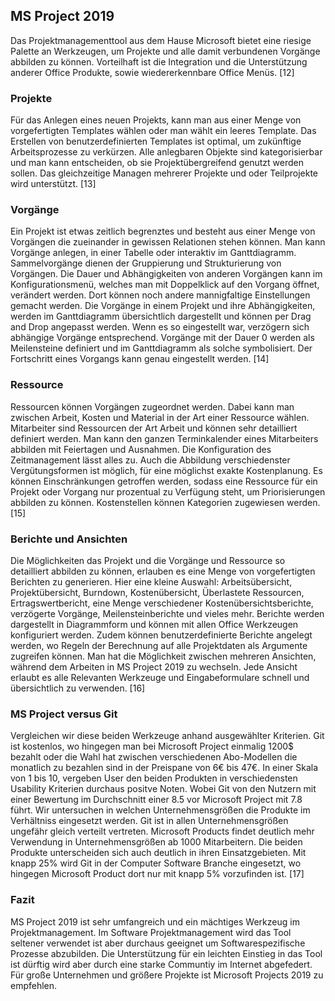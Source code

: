 ## MS Project 2019

Das Projektmanagementtool aus dem Hause Microsoft bietet eine riesige Palette an Werkzeugen, um Projekte und alle damit verbundenen Vorgänge
abbilden zu können. Vorteilhaft ist die Integration und die Unterstützung anderer Office Produkte, sowie wiedererkennbare 
Office Menüs. [12]

### Projekte

Für das Anlegen eines neuen Projekts, kann man aus einer Menge von vorgefertigten Templates wählen oder man wählt ein leeres Template.
Das Erstellen von benutzerdefinierten Templates ist optimal, um zukünftige Arbeitsprozesse zu verkürzen. Alle anlegbaren Objekte sind
kategorisierbar und man kann entscheiden, ob sie Projektübergreifend genutzt werden sollen. Das gleichzeitige Managen mehrerer Projekte
und oder Teilprojekte wird unterstützt. [13]

### Vorgänge 

Ein Projekt ist etwas zeitlich begrenztes und besteht aus einer Menge von Vorgängen die zueinander in gewissen Relationen stehen können.
Man kann Vorgänge anlegen, in einer Tabelle oder interaktiv im Ganttdiagramm. Sammelvorgänge dienen der Gruppierung und Strukturierung
von Vorgängen. Die Dauer und Abhängigkeiten von anderen Vorgängen kann im Konfigurationsmenü, welches man mit Doppelklick auf den Vorgang
öffnet, verändert werden. Dort können noch andere mannigfaltige Einstellungen gemacht werden. Die Vorgänge in einem Projekt und ihre
Abhängigkeiten, werden im Ganttdiagramm übersichtlich dargestellt und können per Drag and Drop angepasst werden. Wenn es so eingestellt
war, verzögern sich abhängige Vorgänge entsprechend. Vorgänge mit der Dauer 0 werden als Meilensteine definiert und im Ganttdiagramm als
solche symbolisiert. Der Fortschritt eines Vorgangs kann genau eingestellt werden. [14]  

### Ressource

Ressourcen können Vorgängen zugeordnet werden. Dabei kann man zwischen Arbeit, Kosten und Material in der Art einer Ressource wählen.
Mitarbeiter sind Ressourcen der Art Arbeit und können sehr detailliert definiert werden. Man kann den ganzen Terminkalender eines
Mitarbeiters abbilden mit Feiertagen und Ausnahmen. Die Konfiguration des Zeitmanagement lässt alles zu. Auch die Abbildung verschiedenster
Vergütungsformen ist möglich, für eine möglichst exakte Kostenplanung. Es können Einschränkungen getroffen werden, sodass eine Ressource
für ein Projekt oder Vorgang nur prozentual zu Verfügung steht, um Priorisierungen abbilden zu können. Kostenstellen können Kategorien
zugewiesen werden. [15]  

### Berichte und Ansichten

Die Möglichkeiten das Projekt und die Vorgänge und Ressource so detailliert abbilden zu können, erlauben es eine Menge von vorgefertigten
Berichten zu generieren. Hier eine kleine Auswahl: Arbeitsübersicht, Projektübersicht, Burndown, Kostenübersicht, Überlastete Ressourcen,
Ertragswertbericht, eine Menge verschiedener Kostenübersichtsberichte, verzögerte Vorgänge, Meilensteinberichte und vieles mehr. Berichte
werden dargestellt in Diagrammform und können mit allen Office Werkzeugen konfiguriert werden. Zudem können benutzerdefinierte Berichte
angelegt werden, wo Regeln der Berechnung auf alle Projektdaten als Argumente zugreifen können.  Man hat die Möglichkeit zwischen mehreren
Ansichten, während dem Arbeiten in MS Project 2019 zu wechseln. Jede Ansicht erlaubt es alle Relevanten Werkzeuge und Eingabeformulare
schnell und übersichtlich zu verwenden. [16]

### MS Project versus Git

Vergleichen wir diese beiden Werkzeuge anhand ausgewählter Kriterien. Git ist kostenlos, wo hingegen man bei Microsoft Project einmalig
1200$ bezahlt oder die Wahl hat zwischen verschiedenen Abo-Modellen die monatlich zu bezahlen sind in der Preispane von 6€ bis 47€.
In einer Skala von 1 bis 10, vergeben User den beiden Produkten in verschiedensten Usability Kriterien durchaus positve Noten. Wobei
Git von den Nutzern mit einer Bewertung im Durchschnitt einer 8.5 vor Microsoft Project mit 7.8 führt. Wir untersuchen in welchen
Unternehmensgrößen die Produkte im Verhältniss eingesetzt werden. Git ist in allen Unternehmensgrößen ungefähr gleich verteilt vertreten.
Microsoft Products findet deutlich mehr Verwendung in Unternehmensgrößen ab 1000 Mitarbeitern. Die beiden Produkte unterscheiden sich auch
deutlich in ihren Einsatzgebieten. Mit knapp 25% wird Git in der Computer Software Branche eingesetzt, wo hingegen Microsoft Product dort
nur mit knapp 5% vorzufinden ist. [17]  

### Fazit 

MS Project 2019 ist sehr umfangreich und ein mächtiges Werkzeug im Projektmanagement. Im Software Projektmanagement wird das Tool seltener
verwendet ist aber durchaus geeignet um Softwarespezifische Prozesse abzubilden. Die Unterstützung für ein leichten Einstieg in das Tool
ist dürftig wird aber durch eine starke Communtiy im Internet abgefedert. Für große Unternehmen und größere Projekte ist 
Microsoft Projects 2019 zu empfehlen.
